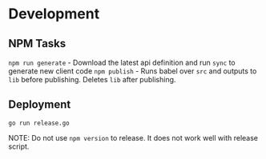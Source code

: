 # Development

## NPM Tasks

`npm run generate` - Download the latest api definition and run `sync` to generate new client code
`npm publish` - Runs babel over `src` and outputs to `lib` before publishing. Deletes `lib` after publishing.

## Deployment

    go run release.go

NOTE: Do not use `npm version` to release. It does not work well with release script.